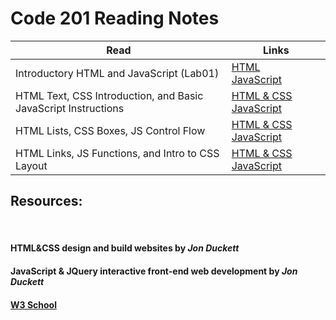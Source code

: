 # Code 201 Reading Notes

Read | Links
---- | -----
Introductory HTML and JavaScript (Lab01) <br> | [HTML](reading-notes-201/../lab01.md) <br> [JavaScript](reading-notes-201/../js-lab01.md)
HTML Text, CSS Introduction, and Basic JavaScript Instructions | [HTML & CSS](reading-notes-201/../lab02.md) <br> [JavaScript](reading-notes-201/../js-lab02.md)
HTML Lists, CSS Boxes, JS Control Flow | [HTML & CSS](reading-notes-201/../lab03.md) <br> [JavaScript](reading-notes-201/../js-lab03.md)
HTML Links, JS Functions, and Intro to CSS Layout | [HTML & CSS](reading-notes-201/../lab04.md) [JavaScript](reading-notes-201/../js-lab04.md)


## Resources: 
<br> 

#### HTML&CSS design and build websites by *Jon Duckett*
#### JavaScript & JQuery interactive front-end web development by *Jon Duckett*
#### [W3 School](https://www.w3schools.com/)

